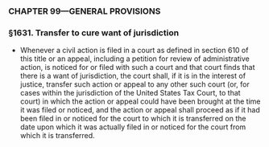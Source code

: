 ### **CHAPTER 99—GENERAL PROVISIONS**

### §1631. Transfer to cure want of jurisdiction
* Whenever a civil action is filed in a court as defined in section 610 of this title or an appeal, including a petition for review of administrative action, is noticed for or filed with such a court and that court finds that there is a want of jurisdiction, the court shall, if it is in the interest of justice, transfer such action or appeal to any other such court (or, for cases within the jurisdiction of the United States Tax Court, to that court) in which the action or appeal could have been brought at the time it was filed or noticed, and the action or appeal shall proceed as if it had been filed in or noticed for the court to which it is transferred on the date upon which it was actually filed in or noticed for the court from which it is transferred.